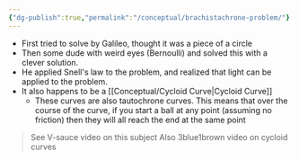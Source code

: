 ```yaml
---
{"dg-publish":true,"permalink":"/conceptual/brachistachrone-problem/"}
---
```


- First tried to solve by Galileo, thought it was a piece of a circle
- Then some dude with weird eyes (Bernoulli) and solved this with a clever solution. 
- He applied Snell's law to the problem, and realized that light can be applied to the problem. 
- It also happens to be a [[Conceptual/Cycloid Curve\|Cycloid Curve]]
	- These curves are also tautochrone curves. This means that over the course of the curve, if you start a ball at any point (assuming no friction) then they will all reach the end at the same point

> See V-sauce video on this subject
> Also 3blue1brown video on cycloid curves


